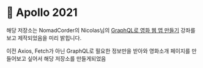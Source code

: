 # :rocket: Apollo 2021

해당 저장소는 NomadCorder의 Nicolas님의 <a href="https://nomadcoders.co/react-graphql-for-beginners/lectures">GraphQL로 영화 웹 앱 만들기</a> 강좌를 보고 제작되었음을 미리 밝힙니다.

이전 Axios, Fetch가 아닌 GraphQL로 필요한 정보만을 받아와 영화소개 페이지를 만들어보고 싶어서 해당 저장소를 만들게되었음
